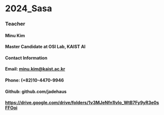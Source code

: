 # 2024_Sasa


### Teacher
#### Minu Kim
#### Master Candidate at OSI Lab, KAIST AI

#### Contact Information
#### Email: minu.kim@kaist.ac.kr
#### Phone: (+82)10-4470-9946
#### Github: github.com/jadehaus

#### https://drive.google.com/drive/folders/1v3MJeNfn1lvlo_WtB7Fy9yR3e0sFFOoi
